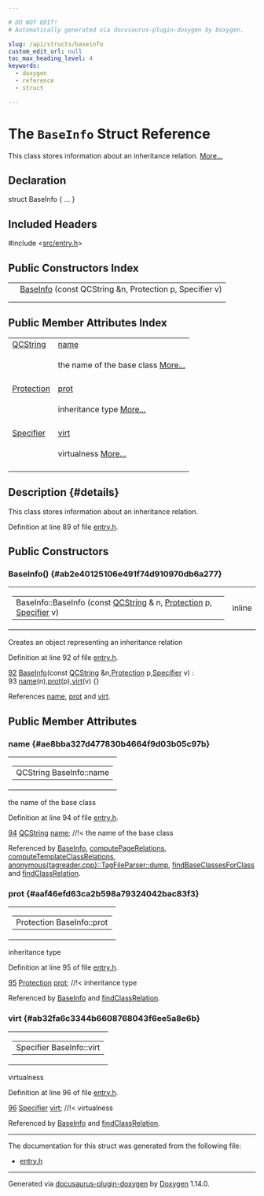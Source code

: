```yaml
---

# DO NOT EDIT!
# Automatically generated via docusaurus-plugin-doxygen by Doxygen.

slug: /api/structs/baseinfo
custom_edit_url: null
toc_max_heading_level: 4
keywords:
  - doxygen
  - reference
  - struct

---
```


<div class="doxyPage">

# The `BaseInfo` Struct Reference

<p>This class stores information about an inheritance relation. <a href="#details">More...</a></p>

## Declaration

<div class="doxyDeclaration">
struct BaseInfo { ... }
</div>

## Included Headers

<div class="doxyIncludesList">#include &lt;<a href="/web-doxygen/docs/api/files/src/entry-h">src/entry.h</a>&gt;
</div>

## Public Constructors Index

<table class="doxyMembersIndex">

<tr class="doxyMemberIndexItem">
<td class="doxyMemberIndexItemType" align="left" valign="top"></td>
<td class="doxyMemberIndexItemName" align="left" valign="top"><a href="#ab2e40125106e491f74d910970db6a277">BaseInfo</a> (const QCString &amp;n, Protection p, Specifier v)</td>
</tr>
<tr class="doxyMemberIndexDescription">
<td class="doxyMemberIndexDescriptionLeft"></td>
<td class="doxyMemberIndexDescriptionRight">
</td>
</tr>
<tr class="doxyMemberIndexSeparator">
<td class="doxyMemberIndexSeparator" colspan="2"></td>
</tr>

</table>

## Public Member Attributes Index

<table class="doxyMembersIndex">

<tr class="doxyMemberIndexItem">
<td class="doxyMemberIndexItemType" align="left" valign="top"><a href="/web-doxygen/docs/api/classes/qcstring">QCString</a></td>
<td class="doxyMemberIndexItemName" align="left" valign="top"><a href="#ae8bba327d477830b4664f9d03b05c97b">name</a></td>
</tr>
<tr class="doxyMemberIndexDescription">
<td class="doxyMemberIndexDescriptionLeft"></td>
<td class="doxyMemberIndexDescriptionRight">
<p>the name of the base class <a href="#ae8bba327d477830b4664f9d03b05c97b">More...</a></p>
</td>
</tr>
<tr class="doxyMemberIndexSeparator">
<td class="doxyMemberIndexSeparator" colspan="2"></td>
</tr>

<tr class="doxyMemberIndexItem">
<td class="doxyMemberIndexItemType" align="left" valign="top"><a href="/web-doxygen/docs/api/files/src/types-h/#a90e352184df58cd09455fe9996cd4ded">Protection</a></td>
<td class="doxyMemberIndexItemName" align="left" valign="top"><a href="#aaf46efd63ca2b598a79324042bac83f3">prot</a></td>
</tr>
<tr class="doxyMemberIndexDescription">
<td class="doxyMemberIndexDescriptionLeft"></td>
<td class="doxyMemberIndexDescriptionRight">
<p>inheritance type <a href="#aaf46efd63ca2b598a79324042bac83f3">More...</a></p>
</td>
</tr>
<tr class="doxyMemberIndexSeparator">
<td class="doxyMemberIndexSeparator" colspan="2"></td>
</tr>

<tr class="doxyMemberIndexItem">
<td class="doxyMemberIndexItemType" align="left" valign="top"><a href="/web-doxygen/docs/api/files/src/types-h/#ab16236bdd10ddf4d73a9847350f0017e">Specifier</a></td>
<td class="doxyMemberIndexItemName" align="left" valign="top"><a href="#ab32fa6c3344b6608768043f6ee5a8e6b">virt</a></td>
</tr>
<tr class="doxyMemberIndexDescription">
<td class="doxyMemberIndexDescriptionLeft"></td>
<td class="doxyMemberIndexDescriptionRight">
<p>virtualness <a href="#ab32fa6c3344b6608768043f6ee5a8e6b">More...</a></p>
</td>
</tr>
<tr class="doxyMemberIndexSeparator">
<td class="doxyMemberIndexSeparator" colspan="2"></td>
</tr>

</table>

## Description {#details}

<p>This class stores information about an inheritance relation.</p>

<p>Definition at line 89 of file <a href="/web-doxygen/docs/api/files/src/entry-h">entry.h</a>.</p>


<div class="doxySectionDef">

## Public Constructors

### BaseInfo() {#ab2e40125106e491f74d910970db6a277}

<div class="doxyMemberItem">
<div class="doxyMemberProto">
<table class="doxyMemberLabels">
<tr class="doxyMemberLabels">
<td class="doxyMemberLabelsLeft">
<table class="doxyMemberName">
<tr>
<td class="doxyMemberName">BaseInfo::BaseInfo (const <a href="/web-doxygen/docs/api/classes/qcstring">QCString</a> &amp; n, <a href="/web-doxygen/docs/api/files/src/types-h/#a90e352184df58cd09455fe9996cd4ded">Protection</a> p, <a href="/web-doxygen/docs/api/files/src/types-h/#ab16236bdd10ddf4d73a9847350f0017e">Specifier</a> v)</td>
</tr>
</table>
</td>
<td class="doxyMemberLabelsRight">
<span class="doxyMemberLabels">
<span class="doxyMemberLabel inline">inline</span>
</span>
</td>
</tr>
</table>
</div>
<div class="doxyMemberDoc">




<p>Creates an object representing an inheritance relation</p>


<p>Definition at line 92 of file <a href="/web-doxygen/docs/api/files/src/entry-h">entry.h</a>.</p>


<div class="doxyProgramListing">

<div class="doxyCodeLine"><span class="doxyLineNumber"><a href="#ab2e40125106e491f74d910970db6a277">92</a></span><span class="doxyLineContent"><span class="doxyHighlight">  <a href="#ab2e40125106e491f74d910970db6a277">BaseInfo</a>(</span><span class="doxyHighlightKeyword">const</span><span class="doxyHighlight"> <a href="/web-doxygen/docs/api/classes/qcstring">QCString</a> &amp;n,<a href="/web-doxygen/docs/api/files/src/types-h/#a90e352184df58cd09455fe9996cd4ded">Protection</a> p,<a href="/web-doxygen/docs/api/files/src/types-h/#ab16236bdd10ddf4d73a9847350f0017e">Specifier</a> v) :</span></span></div>
<div class="doxyCodeLine"><span class="doxyLineNumber">93</span><span class="doxyLineContent"><span class="doxyHighlight">    <a href="#ae8bba327d477830b4664f9d03b05c97b">name</a>(n),<a href="#aaf46efd63ca2b598a79324042bac83f3">prot</a>(p),<a href="#ab32fa6c3344b6608768043f6ee5a8e6b">virt</a>(v) {}</span></span></div>

</div>


<p>References <a href="#ae8bba327d477830b4664f9d03b05c97b">name</a>, <a href="#aaf46efd63ca2b598a79324042bac83f3">prot</a> and <a href="#ab32fa6c3344b6608768043f6ee5a8e6b">virt</a>.</p>

</div>
</div>

</div>

<div class="doxySectionDef">

## Public Member Attributes

### name {#ae8bba327d477830b4664f9d03b05c97b}

<div class="doxyMemberItem">
<div class="doxyMemberProto">
<table class="doxyMemberLabels">
<tr class="doxyMemberLabels">
<td class="doxyMemberLabelsLeft">
<table class="doxyMemberName">
<tr>
<td class="doxyMemberName">QCString BaseInfo::name</td>
</tr>
</table>
</td>
</tr>
</table>
</div>
<div class="doxyMemberDoc">

<p>the name of the base class</p>

<p>Definition at line 94 of file <a href="/web-doxygen/docs/api/files/src/entry-h">entry.h</a>.</p>


<div class="doxyProgramListing">

<div class="doxyCodeLine"><span class="doxyLineNumber"><a href="#ae8bba327d477830b4664f9d03b05c97b">94</a></span><span class="doxyLineContent"><span class="doxyHighlight">  <a href="/web-doxygen/docs/api/classes/qcstring">QCString</a>   <a href="#ae8bba327d477830b4664f9d03b05c97b">name</a>; </span><span class="doxyHighlightComment">//!&lt; the name of the base class</span></span></div>

</div>


<p>Referenced by <a href="#ab2e40125106e491f74d910970db6a277">BaseInfo</a>, <a href="/web-doxygen/docs/api/files/src/doxygen-cpp/#abc809fca2014e90fe0aee477a1964ed7">computePageRelations</a>, <a href="/web-doxygen/docs/api/files/src/doxygen-cpp/#a0f3c855d0eed91d3e4f728d4beff4080">computeTemplateClassRelations</a>, <a href="/web-doxygen/docs/api/classes/anonymous-tagreader-cpp-/tagfileparser/#aafd3846f78cc76b992152366c99f7d74">anonymous{tagreader.cpp}::TagFileParser::dump</a>, <a href="/web-doxygen/docs/api/files/src/doxygen-cpp/#ae13abaf328534f92b57bb6af8208f31d">findBaseClassesForClass</a> and <a href="/web-doxygen/docs/api/files/src/doxygen-cpp/#a2855c4f3905bf9bd629622f65075b558">findClassRelation</a>.</p>

</div>
</div>

### prot {#aaf46efd63ca2b598a79324042bac83f3}

<div class="doxyMemberItem">
<div class="doxyMemberProto">
<table class="doxyMemberLabels">
<tr class="doxyMemberLabels">
<td class="doxyMemberLabelsLeft">
<table class="doxyMemberName">
<tr>
<td class="doxyMemberName">Protection BaseInfo::prot</td>
</tr>
</table>
</td>
</tr>
</table>
</div>
<div class="doxyMemberDoc">

<p>inheritance type</p>

<p>Definition at line 95 of file <a href="/web-doxygen/docs/api/files/src/entry-h">entry.h</a>.</p>


<div class="doxyProgramListing">

<div class="doxyCodeLine"><span class="doxyLineNumber"><a href="#aaf46efd63ca2b598a79324042bac83f3">95</a></span><span class="doxyLineContent"><span class="doxyHighlight">  <a href="/web-doxygen/docs/api/files/src/types-h/#a90e352184df58cd09455fe9996cd4ded">Protection</a> <a href="#aaf46efd63ca2b598a79324042bac83f3">prot</a>; </span><span class="doxyHighlightComment">//!&lt; inheritance type</span></span></div>

</div>


<p>Referenced by <a href="#ab2e40125106e491f74d910970db6a277">BaseInfo</a> and <a href="/web-doxygen/docs/api/files/src/doxygen-cpp/#a2855c4f3905bf9bd629622f65075b558">findClassRelation</a>.</p>

</div>
</div>

### virt {#ab32fa6c3344b6608768043f6ee5a8e6b}

<div class="doxyMemberItem">
<div class="doxyMemberProto">
<table class="doxyMemberLabels">
<tr class="doxyMemberLabels">
<td class="doxyMemberLabelsLeft">
<table class="doxyMemberName">
<tr>
<td class="doxyMemberName">Specifier BaseInfo::virt</td>
</tr>
</table>
</td>
</tr>
</table>
</div>
<div class="doxyMemberDoc">

<p>virtualness</p>

<p>Definition at line 96 of file <a href="/web-doxygen/docs/api/files/src/entry-h">entry.h</a>.</p>


<div class="doxyProgramListing">

<div class="doxyCodeLine"><span class="doxyLineNumber"><a href="#ab32fa6c3344b6608768043f6ee5a8e6b">96</a></span><span class="doxyLineContent"><span class="doxyHighlight">  <a href="/web-doxygen/docs/api/files/src/types-h/#ab16236bdd10ddf4d73a9847350f0017e">Specifier</a>  <a href="#ab32fa6c3344b6608768043f6ee5a8e6b">virt</a>; </span><span class="doxyHighlightComment">//!&lt; virtualness</span></span></div>

</div>


<p>Referenced by <a href="#ab2e40125106e491f74d910970db6a277">BaseInfo</a> and <a href="/web-doxygen/docs/api/files/src/doxygen-cpp/#a2855c4f3905bf9bd629622f65075b558">findClassRelation</a>.</p>

</div>
</div>

</div>

<hr/>

The documentation for this struct was generated from the following file:

<ul>
<li><a href="/web-doxygen/docs/api/files/src/entry-h">entry.h</a></li>
</ul>

<hr/>

<p class="doxyGeneratedBy">Generated via <a href="https://github.com/xpack/docusaurus-plugin-doxygen">docusaurus-plugin-doxygen</a> by <a href="https://www.doxygen.nl">Doxygen</a> 1.14.0.</p>

</div>
